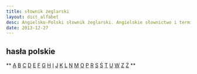 ```yaml
---
title: słownik żeglarski 
layout: dict_alfabet
desc: Angielsko-Polski słownik żeglarski. Angielskie słownictwo i terminologia żeglarska pomocna w ukończeniu kursów RYA. 
date: 2013-12-27
---
```


hasła polskie
----------

**
[A](/dict/pl/a.html)
[B](/dict/pl/b.html)
[C](/dict/pl/c.html)
[D](/dict/pl/d.html)
[E](/dict/pl/e.html)
[F](/dict/pl/f.html)
[G](/dict/pl/g.html)
[H](/dict/pl/h.html)
[I](/dict/pl/i.html)
[J](/dict/pl/j.html)
[K](/dict/pl/k.html)
[L](/dict/pl/l.html)
[N](/dict/pl/n.html)
[M](/dict/pl/m.html)
[O](/dict/pl/o.html)
[P](/dict/pl/p.html)
[R](/dict/pl/r.html)
[S](/dict/pl/s.html)
[Ś](/dict/pl/ś.html)
[T](/dict/pl/t.html)
[U](/dict/pl/u.html)
[W](/dict/pl/w.html)
[Z](/dict/pl/z.html)
[Ż](/dict/pl/ż.html)
**
